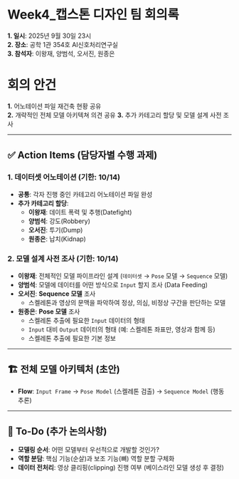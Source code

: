 # Week4_캡스톤 디자인 팀 회의록 
**1. 일시**: 2025년 9월 30일 23시  
**2. 장소**: 공학 1관 354호 AI신호처리연구실  
**3. 참석자**: 이왕재, 양범석, 오서진, 원종은  

# 회의 안건

**1.** 어노테이션 파일 재건축 현황 공유  
**2.** 개략적인 전체 모델 아키텍쳐 의견 공유
**3.** 추가 카테고리 할당 및 모델 설계 사전 조사

---
## ✅ Action Items (담당자별 수행 과제)

### 1. 데이터셋 어노테이션 (기한: 10/14)

- **공통**: 각자 진행 중인 카테고리 어노테이션 파일 완성
- **추가 카테고리 할당**:
    - **이왕재**: 데이트 폭력 및 추행(Datefight)
    - **양범석**: 강도(Robbery)
    - **오서진**: 투기(Dump)
    - **원종은**: 납치(Kidnap)

### 2. 모델 설계 사전 조사 (기한: 10/14)

- **이왕재**: 전체적인 모델 파이프라인 설계 (`데이터셋` → `Pose` 모델 → `Sequence` 모델)
- **양범석**: 모델에 데이터를 어떤 방식으로 `Input` 할지 조사 (Data Feeding)
- **오서진**: **Sequence 모델** 조사
    - 스켈레톤과 영상의 문맥을 파악하여 정상, 의심, 비정상 구간을 판단하는 모델
- **원종은**: **Pose 모델** 조사
    - 스켈레톤 추출에 필요한 `Input` 데이터의 형태
    - `Input` 대비 `Output` 데이터의 형태 (예: 스켈레톤 좌표만, 영상과 함께 등)
    - 스켈레톤 추출에 필요한 기본 정보

---

## 🏗️ 전체 모델 아키텍처 (초안)

- **Flow**: `Input Frame` → `Pose Model` (스켈레톤 검출) → `Sequence Model` (행동 추론)

---

## 🤔 To-Do (추가 논의사항)

- **모델링 순서**: 어떤 모델부터 우선적으로 개발할 것인가?
- **역할 분담**: 핵심 기능(순살)과 보조 기능(뼈) 역할 분할 구체화
- **데이터 전처리**: 영상 클리핑(clipping) 진행 여부 (베이스라인 모델 생성 후 결정)
